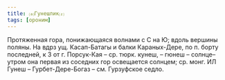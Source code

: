 ```yaml
---
title: ⒜Гунешлик⒵
tags: [ороним]
---
```


Протяженная гора, понижающаяся волнами с С на Ю; вдоль вершины поляны. На вдрз
ущ. Касап-Батагы и балки Караных-Дере, по п. борту последней, к З от г.
Порсук-Кая – ср. тюрк. кунеш, – гюнеш – солнце–утром она первая из соседних гор
освещается солнцем; ср. монг. ИЛ Гунеш – Гурбет-Дере-Богаз – см. Гурзуфское
седло.
